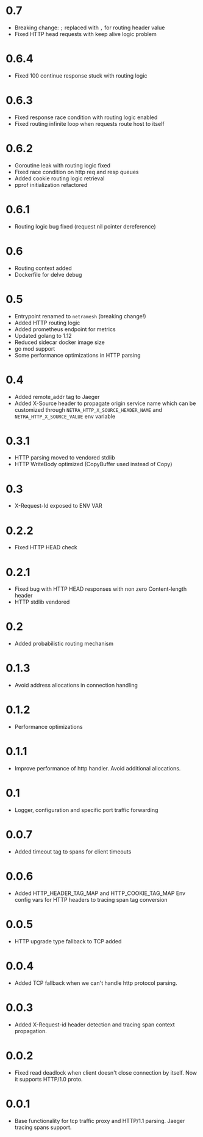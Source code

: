 # 0.7
- Breaking change: `;` replaced with `,` for routing header value
- Fixed HTTP head requests with keep alive logic problem

# 0.6.4
- Fixed 100 continue response stuck with routing logic

# 0.6.3
- Fixed response race condition with routing logic enabled
- Fixed routing infinite loop when requests route host to itself

# 0.6.2
- Goroutine leak with routing logic fixed
- Fixed race condition on http req and resp queues
- Added cookie routing logic retrieval
- pprof initialization refactored

# 0.6.1
- Routing logic bug fixed (request nil pointer dereference)

# 0.6
- Routing context added
- Dockerfile for delve debug

# 0.5
- Entrypoint renamed to `netramesh` (breaking change!)
- Added HTTP routing logic
- Added prometheus endpoint for metrics
- Updated golang to 1.12
- Reduced sidecar docker image size
- go mod support
- Some performance optimizations in HTTP parsing

# 0.4
- Added remote_addr tag to Jaeger
- Added X-Source header to propagate origin service name which can be customized through `NETRA_HTTP_X_SOURCE_HEADER_NAME` and `NETRA_HTTP_X_SOURCE_VALUE` env variable

# 0.3.1
- HTTP parsing moved to vendored stdlib
- HTTP WriteBody optimized (CopyBuffer used instead of Copy)

# 0.3
- X-Request-Id exposed to ENV VAR

# 0.2.2
- Fixed HTTP HEAD check

# 0.2.1
- Fixed bug with HTTP HEAD responses with non zero Content-length header
- HTTP stdlib vendored

# 0.2
- Added probabilistic routing mechanism

# 0.1.3
- Avoid address allocations in connection handling

# 0.1.2
- Performance optimizations

# 0.1.1
- Improve performance of http handler. Avoid additional allocations.

# 0.1
- Logger, configuration and specific port traffic forwarding

# 0.0.7
- Added timeout tag to spans for client timeouts

# 0.0.6
- Added HTTP_HEADER_TAG_MAP and HTTP_COOKIE_TAG_MAP Env config vars for HTTP headers to tracing span tag conversion

# 0.0.5
- HTTP upgrade type fallback to TCP added

# 0.0.4
- Added TCP fallback when we can't handle http protocol parsing.

# 0.0.3
- Added X-Request-id header detection and tracing span context propagation.

# 0.0.2
- Fixed read deadlock when client doesn't close connection by itself. Now it supports HTTP/1.0 proto.

# 0.0.1
- Base functionality for tcp traffic proxy and HTTP/1.1 parsing. Jaeger tracing spans support. 
